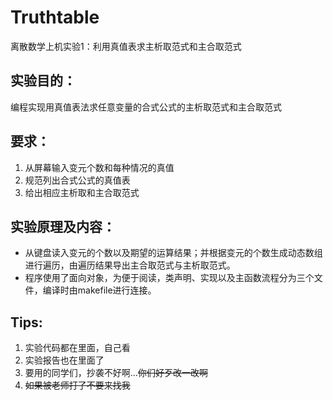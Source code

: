 # Truthtable

离散数学上机实验1：利用真值表求主析取范式和主合取范式

## 实验目的：
编程实现用真值表法求任意变量的合式公式的主析取范式和主合取范式 
## 要求： 1. 从屏幕输入变元个数和每种情况的真值
2. 规范列出合式公式的真值表 
3. 给出相应主析取和主合取范式

## 实验原理及内容：
* 从键盘读入变元的个数以及期望的运算结果；并根据变元的个数生成动态数组进行遍历，由遍历结果导出主合取范式与主析取范式。* 程序使用了面向对象，为便于阅读，类声明、实现以及主函数流程分为三个文件，编译时由makefile进行连接。

## Tips:
1. 实验代码都在里面，自己看
2. 实验报告也在里面了
3. 要用的同学们，抄袭不好啊…~~你们好歹改一改啊~~
4. ~~如果被老师打了不要来找我~~